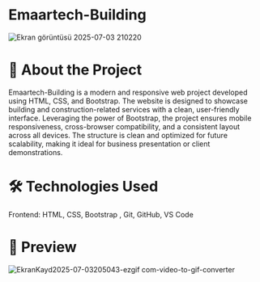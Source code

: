 # Emaartech-Building
![Ekran görüntüsü 2025-07-03 210220](https://github.com/user-attachments/assets/e51c71a4-738e-498e-8beb-1ad0fefec88b)
  

# 📌 About the Project
Emaartech-Building is a modern and responsive web project developed using HTML, CSS, and Bootstrap. The website is designed to showcase building and construction-related services with a clean, user-friendly interface. Leveraging the power of Bootstrap, the project ensures mobile responsiveness, cross-browser compatibility, and a consistent layout across all devices. The structure is clean and optimized for future scalability, making it ideal for business presentation or client demonstrations.

# 🛠️ Technologies Used
Frontend: HTML, CSS, Bootstrap , Git, GitHub, VS Code



# 🎥 Preview
![EkranKayd2025-07-03205043-ezgif com-video-to-gif-converter](https://github.com/user-attachments/assets/6a5e8af7-7b10-4182-8f3b-c024cc1eac69)




